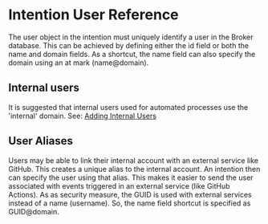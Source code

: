 # Intention User Reference

The user object in the intention must uniquely identify a user in the Broker database. This can be achieved by defining either the id field or both the name and domain fields. As a shortcut, the name field can also specify the domain using an at mark (name@domain).

## Internal users

It is suggested that internal users used for automated processes use the 'internal' domain. See: [Adding Internal Users](/operations_internal_user.md)

## User Aliases

Users may be able to link their internal account with an external service like GitHub. This creates a unique alias to the internal account. An intention then can specify the user using that alias. This makes it easier to send the user associated with events triggered in an external service (like GitHub Actions). As as security measure, the GUID is used with external services instead of a name (username). So, the name field shortcut is specified as GUID@domain.
